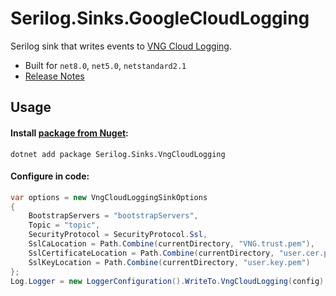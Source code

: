 # Serilog.Sinks.GoogleCloudLogging

Serilog sink that writes events to [VNG Cloud Logging](https://vmonitor.console.vngcloud.vn/quota-usages/log).

-   Built for `net8.0`, `net5.0`, `netstandard2.1`
-   [Release Notes](CHANGELOG.md)

## Usage

#### Install [package from Nuget](https://www.nuget.org/packages/Serilog.Sinks.VngCloudLogging/):

```
dotnet add package Serilog.Sinks.VngCloudLogging
```

#### Configure in code:

```csharp
var options = new VngCloudLoggingSinkOptions
{
    BootstrapServers = "bootstrapServers",
    Topic = "topic",
    SecurityProtocol = SecurityProtocol.Ssl,
    SslCaLocation = Path.Combine(currentDirectory, "VNG.trust.pem"),
    SslCertificateLocation = Path.Combine(currentDirectory, "user.cer.pem"),
    SslKeyLocation = Path.Combine(currentDirectory, "user.key.pem")
};
Log.Logger = new LoggerConfiguration().WriteTo.VngCloudLogging(config).CreateLogger();
```